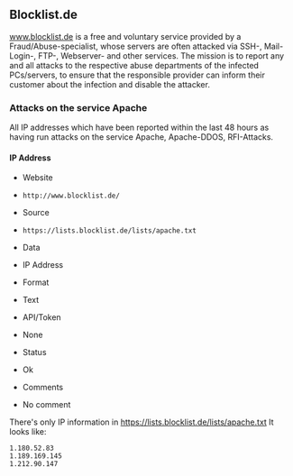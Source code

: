 ## Blocklist.de

www.blocklist.de is a free and voluntary service provided by a
Fraud/Abuse-specialist, whose servers are often attacked via SSH-, Mail-Login-,
FTP-, Webserver- and other services. 
The mission is to report any and all attacks to the respective abuse departments
of the infected PCs/servers, to ensure that the responsible provider can inform
their customer about the infection and disable the attacker. 

### Attacks on the service Apache

All IP addresses which have been reported within the last 48 hours as having run
attacks on the service Apache, Apache-DDOS, RFI-Attacks.

#### IP Address
>
* Website
 - `http://www.blocklist.de/`
* Source
 - `https://lists.blocklist.de/lists/apache.txt`
* Data
 - IP Address
* Format
 - Text
* API/Token
 - None
* Status
 - Ok
* Comments
 - No comment

There's only IP information in https://lists.blocklist.de/lists/apache.txt
It looks like:

	1.180.52.83
	1.189.169.145
	1.212.90.147
